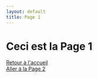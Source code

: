 ```yaml
---
layout: default
title: Page 1
---
```


# Ceci est la Page 1

[Retour à l'accueil](index.md)  
[Aller à la Page 2](page2.md)
